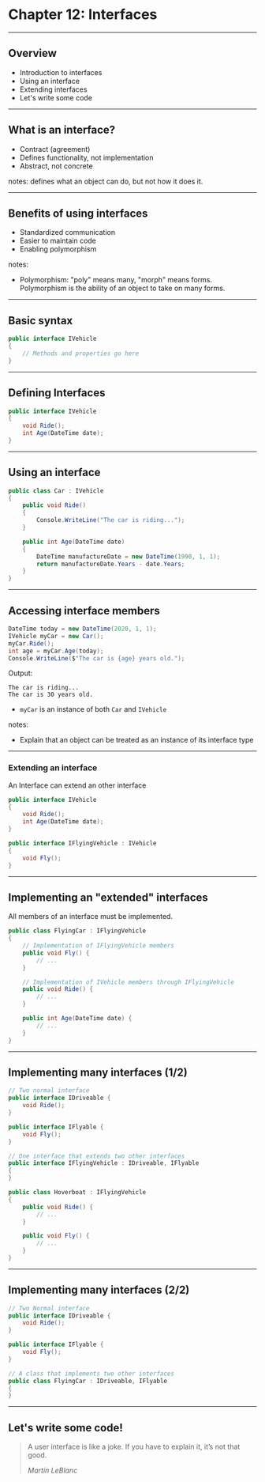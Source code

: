 # Chapter 12: Interfaces
-------------------------------------------------------------------------------
## Overview
* Introduction to interfaces
* Using an interface
* Extending interfaces
* Let's write some code

*******************************************************************************
## What is an interface?
* Contract (agreement)
* Defines functionality, not implementation
* Abstract, not concrete

notes: defines what an object can do, but not how it does it.

-------------------------------------------------------------------------------
## Benefits of using interfaces
* Standardized communication
* Easier to maintain code
* Enabling polymorphism

notes:
- Polymorphism: "poly" means many, "morph" means forms. Polymorphism is the ability of an object to take on many forms.

-------------------------------------------------------------------------------
## Basic syntax
```csharp []
public interface IVehicle
{
    // Methods and properties go here
}
```

*******************************************************************************
## Defining Interfaces
```csharp []
public interface IVehicle
{
    void Ride();
    int Age(DateTime date);
}
```

-------------------------------------------------------------------------------
## Using an interface
```csharp []
public class Car : IVehicle
{
    public void Ride()
    {
        Console.WriteLine("The car is riding...");
    }

    public int Age(DateTime date)
    {
        DateTime manufactureDate = new DateTime(1990, 1, 1);
        return manufactureDate.Years - date.Years;
    }
}

```

-------------------------------------------------------------------------------
## Accessing interface members
```csharp []
DateTime today = new DateTime(2020, 1, 1);
IVehicle myCar = new Car();
myCar.Ride();
int age = myCar.Age(today);
Console.WriteLine($"The car is {age} years old.");
```

Output:
```plain
The car is riding...
The car is 30 years old.
```

* `myCar` is an instance of both `Car` and `IVehicle`

notes:
- Explain that an object can be treated as an instance of its interface type

*******************************************************************************
### Extending an interface

An Interface can extend an other interface

```csharp []
public interface IVehicle
{
    void Ride();
    int Age(DateTime date);
}

public interface IFlyingVehicle : IVehicle
{
    void Fly();
}
```

-------------------------------------------------------------------------------
## Implementing an "extended" interfaces
All members of an interface must be implemented.

```csharp []
public class FlyingCar : IFlyingVehicle
{
    // Implementation of IFlyingVehicle members
    public void Fly() {
        // ...
    }

    // Implementation of IVehicle members through IFlyingVehicle
    public void Ride() {
        // ...
    }

    public int Age(DateTime date) {
        // ...
    }
}
```

-------------------------------------------------------------------------------
## Implementing many interfaces (1/2)
```csharp []
// Two normal interface
public interface IDriveable {
    void Ride();
}

public interface IFlyable {
    void Fly();
}

// One interface that extends two other interfaces
public interface IFlyingVehicle : IDriveable, IFlyable
{
}

public class Hoverboat : IFlyingVehicle
{
    public void Ride() {
        // ...
    }

    public void Fly() {
        // ...
    }
}
```
-------------------------------------------------------------------------------
## Implementing many interfaces (2/2)
```csharp []
// Two Normal interface
public interface IDriveable {
    void Ride();
}

public interface IFlyable {
    void Fly();
}

// A class that implements two other interfaces
public class FlyingCar : IDriveable, IFlyable
{
}
```

*******************************************************************************
## Let's write some code!

> A user interface is like a joke. If you have to explain it, it’s not that good.
>
> <cite>Martin LeBlanc</cite>